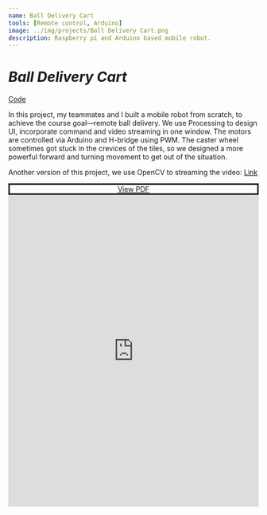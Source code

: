 ```yaml
---
name: Ball Delivery Cart
tools: [Remote control, Arduino]
image: ../img/projects/Ball Delivery Cart.png
description: Raspberry pi and Arduino based mobile robot.
---
```

# _Ball Delivery Cart_

[Code](https://github.com/liver121888/NTUBME-2021-MechatronicsIV-FinalProject)

In this project, my teammates and I built a mobile robot from scratch, to achieve the course goal—remote ball delivery.
We use Processing to design UI, incorporate command and video streaming in one window. The motors are controlled via Arduino and H-bridge using PWM.
The caster wheel sometimes got stuck in the crevices of the tiles, so we designed a more powerful forward and turning movement to get out of the situation.

Another version of this project, we use OpenCV to streaming the video:
[Link](https://youtu.be/2J82phaPbww)


<style> .pdf-embed-wrap-87f43424-063f-4e2e-8f19-5bdf01cb7be0 { display:flex; flex-direction: column; width: 100%; height: 650px; } .pdf-embed-container-87f43424-063f-4e2e-8f19-5bdf01cb7be0 { height: 100%; } .pdf-link-87f43424-063f-4e2e-8f19-5bdf01cb7be0 { background-color: white; text-align: center; border-style: solid; } .pdf-embed-container-87f43424-063f-4e2e-8f19-5bdf01cb7be0 iframe { width: 100%; height: 100%; } </style>
<div class="pdf-embed-wrap-87f43424-063f-4e2e-8f19-5bdf01cb7be0"> <div class="pdf-link-87f43424-063f-4e2e-8f19-5bdf01cb7be0"> <a href="https://github.com/liver121888/NTUBME-2021-MechatronicsIV-FinalProject/blob/master/MechatronicsIV.pdf" target="_blank">View PDF</a> </div> <div class="pdf-embed-container-87f43424-063f-4e2e-8f19-5bdf01cb7be0"> <iframe src="https://github.com/liver121888/NTUBME-2021-MechatronicsIV-FinalProject/blob/master/MechatronicsIV.pdf" frameborder="0" allowfullscreen=""></iframe> </div> </div>
